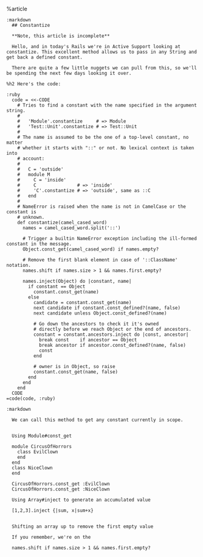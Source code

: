 %article
  
    :markdown
      ## Constantize
  
      **Note, this article is incomplete**
  
      Hello, and in today's Rails we're in Active Support looking at constantize. This excellent method allows us to pass in any String and get back a defined constant.
  
      There are quite a few little nuggets we can pull from this, so we'll be spending the next few days looking it over.
  
    %h2 Here's the code:
  
    :ruby
      code = <<-CODE
        # Tries to find a constant with the name specified in the argument string.
        #
        #   'Module'.constantize     # => Module
        #   'Test::Unit'.constantize # => Test::Unit
        #
        # The name is assumed to be the one of a top-level constant, no matter
        # whether it starts with "::" or not. No lexical context is taken into
        # account:
        #
        #   C = 'outside'
        #   module M
        #     C = 'inside'
        #     C               # => 'inside'
        #     'C'.constantize # => 'outside', same as ::C
        #   end
        #
        # NameError is raised when the name is not in CamelCase or the constant is
        # unknown.
        def constantize(camel_cased_word)
          names = camel_cased_word.split('::')
  
          # Trigger a builtin NameError exception including the ill-formed constant in the message.
          Object.const_get(camel_cased_word) if names.empty?
  
          # Remove the first blank element in case of '::ClassName' notation.
          names.shift if names.size > 1 && names.first.empty?
  
          names.inject(Object) do |constant, name|
            if constant == Object
              constant.const_get(name)
            else
              candidate = constant.const_get(name)
              next candidate if constant.const_defined?(name, false)
              next candidate unless Object.const_defined?(name)
  
              # Go down the ancestors to check it it's owned
              # directly before we reach Object or the end of ancestors.
              constant = constant.ancestors.inject do |const, ancestor|
                break const    if ancestor == Object
                break ancestor if ancestor.const_defined?(name, false)
                const
              end
  
              # owner is in Object, so raise
              constant.const_get(name, false)
            end
          end
        end
      CODE
    =code(code, :ruby)
  
    :markdown
  
      We can call this method to get any constant currently in scope.
  
  
      Using Module#const_get
  
      module CircusOfHorrors
        class EvilClown
        end
      end
      class NiceClown
      end
  
      CircusOfHorrors.const_get :EvilClown
      CircusOfHorrors.const_get :NiceClown
  
      Using Array#inject to generate an accumulated value
  
      [1,2,3].inject {|sum, x|sum+x}
  
  
      Shifting an array up to remove the first empty value
  
      If you remember, we're on the
  
      names.shift if names.size > 1 && names.first.empty?
  